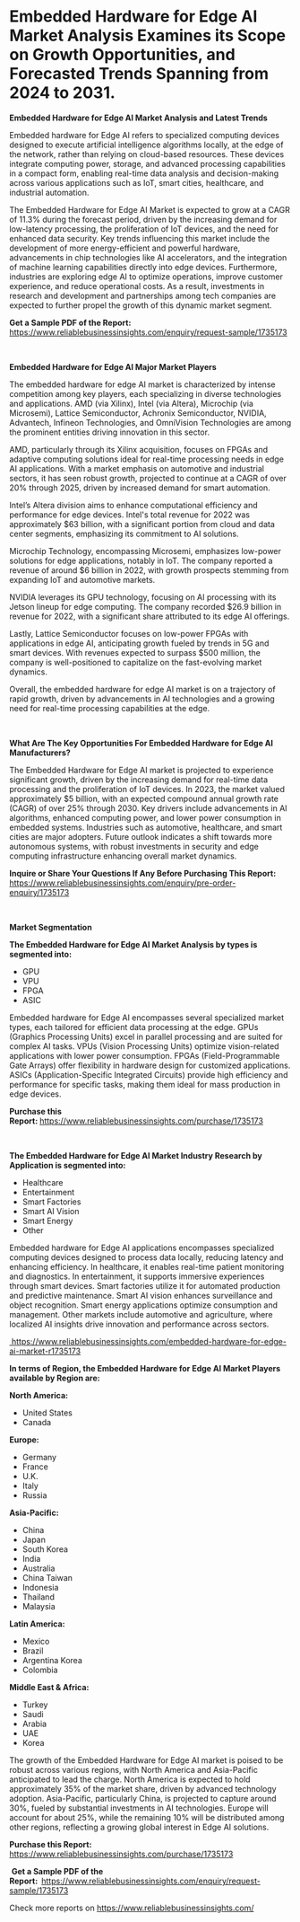 <p><h1>Embedded Hardware for Edge AI Market Analysis Examines its Scope on Growth Opportunities, and Forecasted Trends Spanning from 2024 to 2031.</h1></p><p><strong>Embedded Hardware for Edge AI Market Analysis and Latest Trends</strong></p>
<p><p>Embedded hardware for Edge AI refers to specialized computing devices designed to execute artificial intelligence algorithms locally, at the edge of the network, rather than relying on cloud-based resources. These devices integrate computing power, storage, and advanced processing capabilities in a compact form, enabling real-time data analysis and decision-making across various applications such as IoT, smart cities, healthcare, and industrial automation.</p><p>The Embedded Hardware for Edge AI Market is expected to grow at a CAGR of 11.3% during the forecast period, driven by the increasing demand for low-latency processing, the proliferation of IoT devices, and the need for enhanced data security. Key trends influencing this market include the development of more energy-efficient and powerful hardware, advancements in chip technologies like AI accelerators, and the integration of machine learning capabilities directly into edge devices. Furthermore, industries are exploring edge AI to optimize operations, improve customer experience, and reduce operational costs. As a result, investments in research and development and partnerships among tech companies are expected to further propel the growth of this dynamic market segment.</p></p>
<p><strong>Get a Sample PDF of the Report:&nbsp;</strong> <a href="https://www.reliablebusinessinsights.com/enquiry/request-sample/1735173?utm_campaign=1674&utm_medium=2&utm_source=Github&utm_content=ia&utm_term=27122024&utm_id=embedded-hardware-for-edge-ai">https://www.reliablebusinessinsights.com/enquiry/request-sample/1735173</a></p>
<p>&nbsp;</p>
<p><strong>Embedded Hardware for Edge AI Major Market Players</strong></p>
<p><p>The embedded hardware for edge AI market is characterized by intense competition among key players, each specializing in diverse technologies and applications. AMD (via Xilinx), Intel (via Altera), Microchip (via Microsemi), Lattice Semiconductor, Achronix Semiconductor, NVIDIA, Advantech, Infineon Technologies, and OmniVision Technologies are among the prominent entities driving innovation in this sector.</p><p>AMD, particularly through its Xilinx acquisition, focuses on FPGAs and adaptive computing solutions ideal for real-time processing needs in edge AI applications. With a market emphasis on automotive and industrial sectors, it has seen robust growth, projected to continue at a CAGR of over 20% through 2025, driven by increased demand for smart automation.</p><p>Intel’s Altera division aims to enhance computational efficiency and performance for edge devices. Intel's total revenue for 2022 was approximately $63 billion, with a significant portion from cloud and data center segments, emphasizing its commitment to AI solutions.</p><p>Microchip Technology, encompassing Microsemi, emphasizes low-power solutions for edge applications, notably in IoT. The company reported a revenue of around $6 billion in 2022, with growth prospects stemming from expanding IoT and automotive markets.</p><p>NVIDIA leverages its GPU technology, focusing on AI processing with its Jetson lineup for edge computing. The company recorded $26.9 billion in revenue for 2022, with a significant share attributed to its edge AI offerings.</p><p>Lastly, Lattice Semiconductor focuses on low-power FPGAs with applications in edge AI, anticipating growth fueled by trends in 5G and smart devices. With revenues expected to surpass $500 million, the company is well-positioned to capitalize on the fast-evolving market dynamics.</p><p>Overall, the embedded hardware for edge AI market is on a trajectory of rapid growth, driven by advancements in AI technologies and a growing need for real-time processing capabilities at the edge.</p></p>
<p>&nbsp;</p>
<p><strong>What Are The Key Opportunities For Embedded Hardware for Edge AI Manufacturers?</strong></p>
<p><p>The Embedded Hardware for Edge AI market is projected to experience significant growth, driven by the increasing demand for real-time data processing and the proliferation of IoT devices. In 2023, the market valued approximately $5 billion, with an expected compound annual growth rate (CAGR) of over 25% through 2030. Key drivers include advancements in AI algorithms, enhanced computing power, and lower power consumption in embedded systems. Industries such as automotive, healthcare, and smart cities are major adopters. Future outlook indicates a shift towards more autonomous systems, with robust investments in security and edge computing infrastructure enhancing overall market dynamics.</p></p>
<p><strong>Inquire or Share Your Questions If Any Before Purchasing This Report:</strong> <a href="https://www.reliablebusinessinsights.com/enquiry/pre-order-enquiry/1735173?utm_campaign=1674&utm_medium=2&utm_source=Github&utm_content=ia&utm_term=27122024&utm_id=embedded-hardware-for-edge-ai">https://www.reliablebusinessinsights.com/enquiry/pre-order-enquiry/1735173</a></p>
<p>&nbsp;</p>
<p><strong>Market Segmentation</strong></p>
<p><strong>The Embedded Hardware for Edge AI Market Analysis by types is segmented into:</strong></p>
<p><ul><li>GPU</li><li>VPU</li><li>FPGA</li><li>ASIC</li></ul></p>
<p><p>Embedded hardware for Edge AI encompasses several specialized market types, each tailored for efficient data processing at the edge. GPUs (Graphics Processing Units) excel in parallel processing and are suited for complex AI tasks. VPUs (Vision Processing Units) optimize vision-related applications with lower power consumption. FPGAs (Field-Programmable Gate Arrays) offer flexibility in hardware design for customized applications. ASICs (Application-Specific Integrated Circuits) provide high efficiency and performance for specific tasks, making them ideal for mass production in edge devices.</p></p>
<p><strong>Purchase this Report:&nbsp;</strong><a href="https://www.reliablebusinessinsights.com/purchase/1735173?utm_campaign=1674&utm_medium=2&utm_source=Github&utm_content=ia&utm_term=27122024&utm_id=embedded-hardware-for-edge-ai">https://www.reliablebusinessinsights.com/purchase/1735173</a></p>
<p>&nbsp;</p>
<p><strong>The Embedded Hardware for Edge AI Market Industry Research by Application is segmented into:</strong></p>
<p><ul><li>Healthcare</li><li>Entertainment</li><li>Smart Factories</li><li>Smart AI Vision</li><li>Smart Energy</li><li>Other</li></ul></p>
<p><p>Embedded hardware for Edge AI applications encompasses specialized computing devices designed to process data locally, reducing latency and enhancing efficiency. In healthcare, it enables real-time patient monitoring and diagnostics. In entertainment, it supports immersive experiences through smart devices. Smart factories utilize it for automated production and predictive maintenance. Smart AI vision enhances surveillance and object recognition. Smart energy applications optimize consumption and management. Other markets include automotive and agriculture, where localized AI insights drive innovation and performance across sectors.</p></p>
<p><a href="https://www.reliablebusinessinsights.com/embedded-hardware-for-edge-ai-market-r1735173?utm_campaign=1674&utm_medium=2&utm_source=Github&utm_content=ia&utm_term=27122024&utm_id=embedded-hardware-for-edge-ai">&nbsp;https://www.reliablebusinessinsights.com/embedded-hardware-for-edge-ai-market-r1735173</a></p>
<p><strong>In terms of Region, the Embedded Hardware for Edge AI Market Players available by Region are:</strong></p>
<p>
    <p> <strong> North America: </strong>
        <ul>
            <li>United States</li>
            <li>Canada</li>
        </ul>
        </p> 
    <p> <strong> Europe: </strong>
        <ul>
            <li>Germany</li>
            <li>France</li>
            <li>U.K.</li>
            <li>Italy</li>
            <li>Russia</li>
        </ul>
        </p> 
    <p> <strong> Asia-Pacific: </strong>
        <ul>
            <li>China</li>
            <li>Japan</li>
            <li>South Korea</li>
            <li>India</li>
            <li>Australia</li>
            <li>China Taiwan</li>
            <li>Indonesia</li>
            <li>Thailand</li>
            <li>Malaysia</li>
        </ul>
        </p> 
    <p> <strong> Latin America: </strong>
        <ul>
            <li>Mexico</li>
            <li>Brazil</li>
            <li>Argentina Korea</li>
            <li>Colombia</li>
        </ul>
        </p> 
    <p> <strong> Middle East & Africa: </strong>
        <ul>
            <li>Turkey</li>
            <li>Saudi</li>
            <li>Arabia</li>
            <li>UAE</li>
            <li>Korea</li>
        </ul>
    </p>
    </p>
<p><p>The growth of the Embedded Hardware for Edge AI market is poised to be robust across various regions, with North America and Asia-Pacific anticipated to lead the charge. North America is expected to hold approximately 35% of the market share, driven by advanced technology adoption. Asia-Pacific, particularly China, is projected to capture around 30%, fueled by substantial investments in AI technologies. Europe will account for about 25%, while the remaining 10% will be distributed among other regions, reflecting a growing global interest in Edge AI solutions.</p></p>
<p><strong>Purchase this Report: </strong><a href="https://www.reliablebusinessinsights.com/purchase/1735173?utm_campaign=1674&utm_medium=2&utm_source=Github&utm_content=ia&utm_term=27122024&utm_id=embedded-hardware-for-edge-ai">https://www.reliablebusinessinsights.com/purchase/1735173</a></p>
<p>&nbsp;<strong>Get a Sample PDF of the Report:&nbsp;&nbsp;</strong><a href="https://www.reliablebusinessinsights.com/enquiry/request-sample/1735173?utm_campaign=1674&utm_medium=2&utm_source=Github&utm_content=ia&utm_term=27122024&utm_id=embedded-hardware-for-edge-ai">https://www.reliablebusinessinsights.com/enquiry/request-sample/1735173</a></p>
<p><strong></strong></p>
<p>Check more reports on <a href="https://www.reliablebusinessinsights.com/?utm_campaign=1674&utm_medium=2&utm_source=Github&utm_content=ia&utm_term=27122024&utm_id=embedded-hardware-for-edge-ai">https://www.reliablebusinessinsights.com/</a></p>